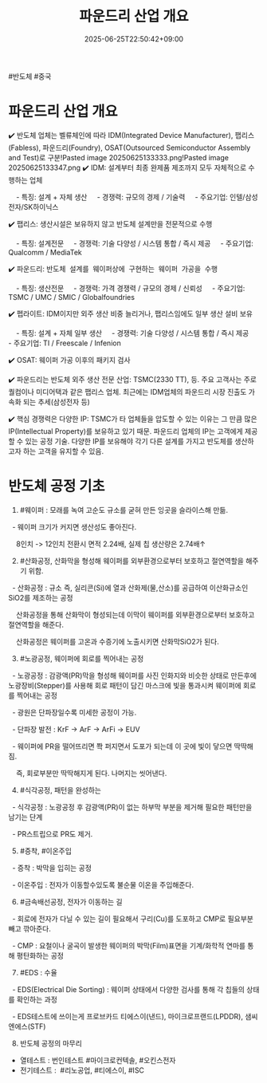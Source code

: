 ﻿---
title: "파운드리 산업 개요"
date: 2025-06-25T22:50:42+09:00
lastmod: 2025-06-25T22:50:42+09:00
type: docs
sidebar:
  open: true
weight: 2
---
<div style="display:none">
  <meta property="article:published_time" content="2025-06-25T13:50:42Z" />
  <meta property="article:modified_time" content="2025-06-25T13:50:42Z" />
</div>
#반도체 #중국 

# 파운드리 산업 개요

✔️ 반도체 업체는 벨류체인에 따라 IDM(Integrated Device Manufacturer), 팹리스(Fabless), 파운드리(Foundry), OSAT(Outsourced Semiconductor Assembly and Test)로 구분!Pasted image 20250625133333.png!Pasted image 20250625133347.png
✔️ IDM: 설계부터 최종 완제품 제조까지 모두 자체적으로 수행하는 업체

    - 특징: 설계 + 자체 생산
    - 경쟁력: 규모의 경제 / 기술력
    - 주요기업: 인텔/삼성전자/SK하이닉스 

✔️ 팹리스: 생산시설은 보유하지 않고 반도체 설계만을 전문적으로 수행

    - 특징: 설계전문
    - 경쟁력: 기술 다양성 / 시스템 통합 / 즉시 제공
    - 주요기업: Qualcomm / MediaTek

✔️ 파운드리: 반도체  설계를  웨이퍼상에  구현하는  웨이퍼  가공을  수행

    - 특징: 생산전문
    - 경쟁력: 가격 경쟁력 / 규모의 경제 / 신뢰성
    - 주요기업: TSMC / UMC / SMIC / Globalfoundries

✔️ 펩라이트: IDM이지만 외주 생산 비중 늘리거나, 팹리스임에도 일부 생산 설비 보유

    - 특징: 설계 + 자체 일부 생산
    - 경쟁력: 기술 다양성 / 시스템 통합 / 즉시 제공
    - 주요기업: TI / Freescale / Infenion

✔️ OSAT: 웨이퍼 가공 이후의 패키지 검사

✔️ 파운드리는 반도체 외주 생산 전문 산업: TSMC(2330 TT), 등. 주요 고객사는 주로 퀄컴이나 미디어택과 같은 팹리스 업체. 최근에는 IDM업체의 파운드리 시장 진출도 가속화 되는 추세(삼성전자 등)

✔️ 핵심 경쟁력은 다양한 IP: TSMC가 타 업체들을 압도할 수 있는 이유는 그 만큼 많은 IP(Intellectual Property)를 보유하고 있기 때문. 파운드리 업체의 IP는 고객에게 제공할 수 있는 공정 기술. 다양한 IP를 보유해야 각기 다른 설계를 가지고 반도체를 생산하고자 하는 고객을 유지할 수 있음.

# 반도체 공정 기초

1. #웨이퍼 : 모래를 녹여 고순도 규소를 굳혀 만든 잉곳을 슬라이스해 만듦.

  - 웨이퍼 크기가 커지면 생산성도 좋아진다.

    8인치 -> 12인치 전환시 면적 2.24배, 실제 칩 생산량은 2.74배↑

2. #산화공정, 산화막을 형성해 웨이퍼를 외부환경으로부터 보호하고 절연역할을 해주기 위함.

  - 산화공정 : 규소 즉, 실리콘(Si)에 열과 산화제(물,산소)를 공급하여 이산화규소인 SiO2를 제조하는 공정

    산화공정을 통해 산화막이 형성되는데 이막이 웨이퍼를 외부환경으로부터 보호하고 절연역할을 해준다.

    산화공정은 웨이퍼를 고온과 수증기에 노출시키면 산화막SiO2가 된다.

3. #노광공정, 웨이퍼에 회로를 찍어내는 공정

  - 노광공정 : 감광액(PR)막을 형성해 웨이퍼를 사진 인화지와 비슷한 상태로 만든후에 노광장비(Stepper)를 사용해 회로 패턴이 담긴 마스크에 빛을 통과시켜 웨이퍼에 회로를 찍어내는 공정

  - 광원은 단파장일수록 미세한 공정이 가능.

  - 단파장 발전 : KrF → ArF → ArFi → EUV

  - 웨이퍼에 PR을 떨어뜨리면 쫙 퍼지면서 도포가 되는데 이 곳에 빛이 닿으면 딱딱해짐.

    즉, 회로부분만 딱딱해지게 된다. 나머지는 씻어낸다.

4. #식각공정, 패턴을 완성하는

  - 식각공정 : 노광공정 후 감광액(PR)이 없는 하부막 부분을 제거해 필요한 패턴만을 남기는 단계

  - PR스트립으로 PR도 제거.

5. #증착, #이온주입

  - 증착 : 박막을 입히는 공정

  - 이온주입 : 전자가 이동할수있도록 불순물 이온을 주입해준다.

6. #금속배선공정, 전자가 이동하는 길

  - 회로에 전자가 다닐 수 있는 길이 필요해서 구리(Cu)를 도포하고 CMP로 필요부분 빼고 깎아준다.

  - CMP : 요철이나 굴곡이 발생한 웨이퍼의 박막(Film)표면을 기계/화학적 연마를 통해 평탄화하는 공정

7. #EDS : 수율

  - EDS(Electrical Die Sorting) : 웨이퍼 상태에서 다양한 검사를 통해 각 칩들의 상태를 확인하는 과정

  - EDS테스트에 쓰이는게 프로브카드 티에스이(낸드), 마이크로프랜드(LPDDR), 샘씨엔에스(STF)

8. 반도체 공정의 마무리

- 열테스트 : 번인테스트 #마이크로컨텍솔, #오킨스전자
- 전기테스트 :  #리노공업, #티에스이, #ISC
